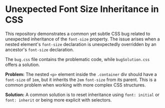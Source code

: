 # Unexpected Font Size Inheritance in CSS

This repository demonstrates a common yet subtle CSS bug related to unexpected inheritance of the `font-size` property.  The issue arises when a nested element's `font-size` declaration is unexpectedly overridden by an ancestor's `font-size` declaration. 

The `bug.css` file contains the problematic code, while `bugSolution.css` offers a solution.

**Problem:** The nested `<p>` element inside the `.container` div should have a `font-size` of `1em`, but it inherits the `2em` `font-size` from its parent. This is a common problem when working with more complex CSS structures.

**Solution:** A common solution is to reset inheritance using `font: initial` or `font: inherit` or being more explicit with selectors.